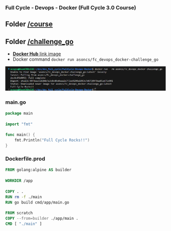### Full Cycle - Devops - Docker (Full Cycle 3.0 Course)

## Folder [/course](/course)

## Folder [/challenge_go](/challenge_go)

-   <a href="https://hub.docker.com/repository/docker/asoncs/fc_devops_docker-challenge_go"><b>Docker Hub</b> link image</a>
-   Docker command `docker run asoncs/fc_devops_docker-challenge_go`

<img alt="Command output" src="challenge_go/output.png" />

### main.go

```go
package main

import "fmt"

func main() {
	fmt.Println("Full Cycle Rocks!!")
}
```

### Dockerfile.prod

```Dockerfile
FROM golang:alpine AS builder

WORKDIR /app

COPY . .
RUN rm -f ./main
RUN go build cmd/app/main.go

FROM scratch
COPY --from=builder ./app/main .
CMD [ "./main" ]
```
